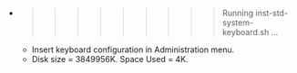 * >>>>>>>>> Running inst-std-system-keyboard.sh ...
  * Insert keyboard configuration in Administration menu.
  * Disk size = 3849956K. Space Used = 4K.
